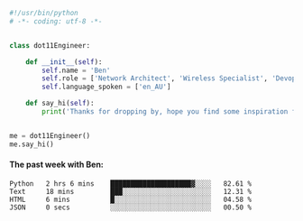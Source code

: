 ```python
#!/usr/bin/python
# -*- coding: utf-8 -*-


class dot11Engineer:

    def __init__(self):
        self.name = 'Ben'
        self.role = ['Network Architect', 'Wireless Specialist', 'Devops Engineer']
        self.language_spoken = ['en_AU']

    def say_hi(self):
        print('Thanks for dropping by, hope you find some inspiration from my work.')


me = dot11Engineer()
me.say_hi()
```

#### The past week with Ben:
<!--START_SECTION:waka-->

```text
Python   2 hrs 6 mins    ████████████████████▓░░░░   82.61 %
Text     18 mins         ███░░░░░░░░░░░░░░░░░░░░░░   12.31 %
HTML     6 mins          █░░░░░░░░░░░░░░░░░░░░░░░░   04.58 %
JSON     0 secs          ░░░░░░░░░░░░░░░░░░░░░░░░░   00.50 %
```

<!--END_SECTION:waka-->  



